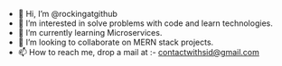 - 👋 Hi, I’m @rockingatgithub
- 👀 I’m interested in solve problems with code and learn technologies. 
- 🌱 I’m currently learning Microservices.
- 💞️ I’m looking to collaborate on MERN stack projects.
- 📫 How to reach me, drop a mail at :- contactwithsid@gmail.com

<!---
rockingatgithub/rockingatgithub is a ✨ special ✨ repository because its `README.md` (this file) appears on your GitHub profile.
You can click the Preview link to take a look at your changes.
--->
